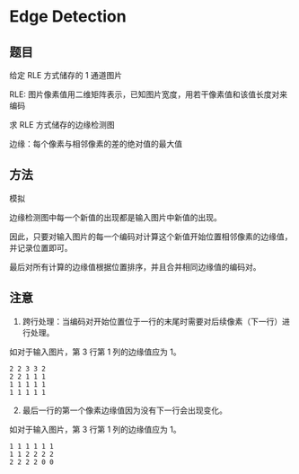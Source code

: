 # Edge Detection

## 题目

给定 RLE 方式储存的 1 通道图片

RLE: 图片像素值用二维矩阵表示，已知图片宽度，用若干像素值和该值长度对来编码

求 RLE 方式储存的边缘检测图

边缘：每个像素与相邻像素的差的绝对值的最大值


## 方法

模拟

边缘检测图中每一个新值的出现都是输入图片中新值的出现。

因此，只要对输入图片的每一个编码对计算这个新值开始位置相邻像素的边缘值，并记录位置即可。

最后对所有计算的边缘值根据位置排序，并且合并相同边缘值的编码对。


## 注意

1. 跨行处理：当编码对开始位置位于一行的末尾时需要对后续像素（下一行）进行处理。

如对于输入图片，第 3 行第 1 列的边缘值应为 1。

```
2 2 3 3 2
2 2 1 1 1
1 1 1 1 1
1 1 1 1 1
```

2. 最后一行的第一个像素边缘值因为没有下一行会出现变化。

如对于输入图片，第 3 行第 1 列的边缘值应为 1。

```
1 1 1 1 1 1
1 1 2 2 2 2
2 2 2 2 0 0
```
